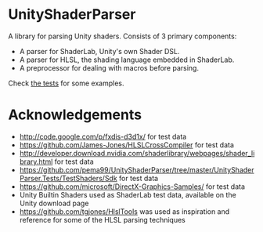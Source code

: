 # UnityShaderParser
A library for parsing Unity shaders. Consists of 3 primary components:
- A parser for ShaderLab, Unity's own Shader DSL.
- A parser for HLSL, the shading language embedded in ShaderLab.
- A preprocessor for dealing with macros before parsing.

Check [the tests](https://github.com/pema99/UnityShaderParser/tree/master/UnityShaderParser.Tests) for some examples.

# Acknowledgements
- http://code.google.com/p/fxdis-d3d1x/ for test data
- https://github.com/James-Jones/HLSLCrossCompiler for test data
- http://developer.download.nvidia.com/shaderlibrary/webpages/shader_library.html for test data
- https://github.com/pema99/UnityShaderParser/tree/master/UnityShaderParser.Tests/TestShaders/Sdk for test data
- https://github.com/microsoft/DirectX-Graphics-Samples/ for test data
- Unity Builtin Shaders used as ShaderLab test data, available on the Unity download page
- https://github.com/tgjones/HlslTools was used as inspiration and reference for some of the HLSL parsing techniques
